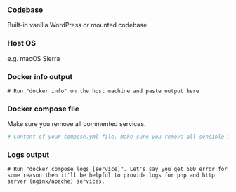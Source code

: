 ### Codebase
Built-in vanilla WordPress or mounted codebase
  
### Host OS 
e.g. macOS Sierra

### Docker info output
```
# Run "docker info" on the host machine and paste output here 
```

### Docker compose file
Make sure you remove all commented services.
```yml
# Content of your compose.yml file. Make sure you remove all sensible information you might have there.
```

### Logs output
```
# Run "docker compose logs [service]". Let's say you get 500 error for some reason then it'll be helpful to provide logs for php and http server (nginx/apache) services.
```
